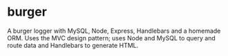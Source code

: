 # burger
A burger logger with MySQL, Node, Express, Handlebars and a homemade ORM. Uses the MVC design pattern; uses Node and MySQL to query and route data and Handlebars to generate HTML.

